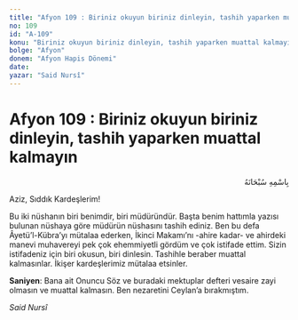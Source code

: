 ```yaml
---
title: "Afyon 109 : Biriniz okuyun biriniz dinleyin, tashih yaparken muattal kalmayın"
no: 109
id: "A-109"
konu: "Biriniz okuyun biriniz dinleyin, tashih yaparken muattal kalmayın"
bolge: "Afyon"
donem: "Afyon Hapis Dönemi"
date: 
yazar: "Said Nursî"
---
```


# Afyon 109 : Biriniz okuyun biriniz dinleyin, tashih yaparken muattal kalmayın

<p class="arabic" dir="rtl" title="Meal: “Her türlü noksan sıfatlardan yüce olan Allah’ın adıyla.”">بِاسْمِهِ سُبْحَانَهُ</p>

Aziz, Sıddık Kardeşlerim!

Bu iki nüshanın biri benimdir, biri müdüründür. Başta benim hattımla yazısı bulunan nüshaya göre müdürün nüshasını tashih ediniz. Ben bu defa Âyetü’l-Kübra’yı mütalaa ederken, İkinci Makamı’nı -ahire kadar- ve ahirdeki manevi muhavereyi pek çok ehemmiyetli gördüm ve çok istifade ettim. Sizin istifadeniz için biri okusun, biri dinlesin. Tashihle beraber muattal kalmasınlar. İkişer kardeşlerimiz mütalaa etsinler.

**Saniyen**: Bana ait Onuncu Söz ve buradaki mektuplar defteri vesaire zayi olmasın ve muattal kalmasın. Ben nezaretini Ceylan’a bırakmıştım.

*Said Nursî*
